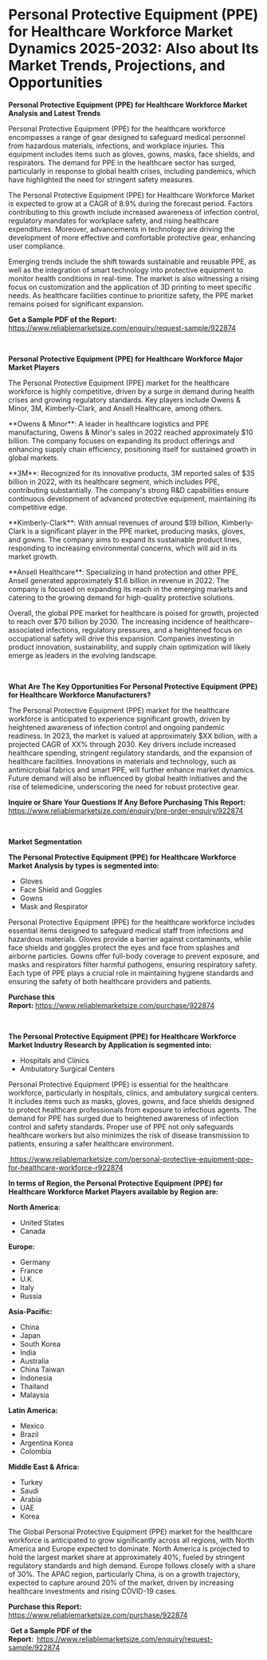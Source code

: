 <p><h1>Personal Protective Equipment (PPE) for Healthcare Workforce Market Dynamics 2025-2032: Also about Its Market Trends, Projections, and Opportunities</h1></p><p><strong>Personal Protective Equipment (PPE) for Healthcare Workforce Market Analysis and Latest Trends</strong></p>
<p><p>Personal Protective Equipment (PPE) for the healthcare workforce encompasses a range of gear designed to safeguard medical personnel from hazardous materials, infections, and workplace injuries. This equipment includes items such as gloves, gowns, masks, face shields, and respirators. The demand for PPE in the healthcare sector has surged, particularly in response to global health crises, including pandemics, which have highlighted the need for stringent safety measures.</p><p>The Personal Protective Equipment (PPE) for Healthcare Workforce Market is expected to grow at a CAGR of 8.9% during the forecast period. Factors contributing to this growth include increased awareness of infection control, regulatory mandates for workplace safety, and rising healthcare expenditures. Moreover, advancements in technology are driving the development of more effective and comfortable protective gear, enhancing user compliance. </p><p>Emerging trends include the shift towards sustainable and reusable PPE, as well as the integration of smart technology into protective equipment to monitor health conditions in real-time. The market is also witnessing a rising focus on customization and the application of 3D printing to meet specific needs. As healthcare facilities continue to prioritize safety, the PPE market remains poised for significant expansion.</p></p>
<p><strong>Get a Sample PDF of the Report:&nbsp;</strong> <a href="https://www.reliablemarketsize.com/enquiry/request-sample/922874?utm_campaign=1840&utm_medium=2&utm_source=Github&utm_content=ia&utm_term=14042025&utm_id=personal-protective-equipment-ppe-for-healthcare-workforce">https://www.reliablemarketsize.com/enquiry/request-sample/922874</a></p>
<p>&nbsp;</p>
<p><strong>Personal Protective Equipment (PPE) for Healthcare Workforce Major Market Players</strong></p>
<p><p>The Personal Protective Equipment (PPE) market for the healthcare workforce is highly competitive, driven by a surge in demand during health crises and growing regulatory standards. Key players include Owens & Minor, 3M, Kimberly-Clark, and Ansell Healthcare, among others.</p><p>**Owens & Minor**: A leader in healthcare logistics and PPE manufacturing, Owens & Minor's sales in 2022 reached approximately $10 billion. The company focuses on expanding its product offerings and enhancing supply chain efficiency, positioning itself for sustained growth in global markets.</p><p>**3M**: Recognized for its innovative products, 3M reported sales of $35 billion in 2022, with its healthcare segment, which includes PPE, contributing substantially. The company's strong R&D capabilities ensure continuous development of advanced protective equipment, maintaining its competitive edge.</p><p>**Kimberly-Clark**: With annual revenues of around $19 billion, Kimberly-Clark is a significant player in the PPE market, producing masks, gloves, and gowns. The company aims to expand its sustainable product lines, responding to increasing environmental concerns, which will aid in its market growth.</p><p>**Ansell Healthcare**: Specializing in hand protection and other PPE, Ansell generated approximately $1.6 billion in revenue in 2022. The company is focused on expanding its reach in the emerging markets and catering to the growing demand for high-quality protective solutions.</p><p>Overall, the global PPE market for healthcare is poised for growth, projected to reach over $70 billion by 2030. The increasing incidence of healthcare-associated infections, regulatory pressures, and a heightened focus on occupational safety will drive this expansion. Companies investing in product innovation, sustainability, and supply chain optimization will likely emerge as leaders in the evolving landscape.</p></p>
<p>&nbsp;</p>
<p><strong>What Are The Key Opportunities For Personal Protective Equipment (PPE) for Healthcare Workforce Manufacturers?</strong></p>
<p><p>The Personal Protective Equipment (PPE) market for the healthcare workforce is anticipated to experience significant growth, driven by heightened awareness of infection control and ongoing pandemic readiness. In 2023, the market is valued at approximately $XX billion, with a projected CAGR of XX% through 2030. Key drivers include increased healthcare spending, stringent regulatory standards, and the expansion of healthcare facilities. Innovations in materials and technology, such as antimicrobial fabrics and smart PPE, will further enhance market dynamics. Future demand will also be influenced by global health initiatives and the rise of telemedicine, underscoring the need for robust protective gear.</p></p>
<p><strong>Inquire or Share Your Questions If Any Before Purchasing This Report:</strong> <a href="https://www.reliablemarketsize.com/enquiry/pre-order-enquiry/922874?utm_campaign=1840&utm_medium=2&utm_source=Github&utm_content=ia&utm_term=14042025&utm_id=personal-protective-equipment-ppe-for-healthcare-workforce">https://www.reliablemarketsize.com/enquiry/pre-order-enquiry/922874</a></p>
<p>&nbsp;</p>
<p><strong>Market Segmentation</strong></p>
<p><strong>The Personal Protective Equipment (PPE) for Healthcare Workforce Market Analysis by types is segmented into:</strong></p>
<p><ul><li>Gloves</li><li>Face Shield and Goggles</li><li>Gowns</li><li>Mask and Respirator</li></ul></p>
<p><p>Personal Protective Equipment (PPE) for the healthcare workforce includes essential items designed to safeguard medical staff from infections and hazardous materials. Gloves provide a barrier against contaminants, while face shields and goggles protect the eyes and face from splashes and airborne particles. Gowns offer full-body coverage to prevent exposure, and masks and respirators filter harmful pathogens, ensuring respiratory safety. Each type of PPE plays a crucial role in maintaining hygiene standards and ensuring the safety of both healthcare providers and patients.</p></p>
<p><strong>Purchase this Report:&nbsp;</strong><a href="https://www.reliablemarketsize.com/purchase/922874?utm_campaign=1840&utm_medium=2&utm_source=Github&utm_content=ia&utm_term=14042025&utm_id=personal-protective-equipment-ppe-for-healthcare-workforce">https://www.reliablemarketsize.com/purchase/922874</a></p>
<p>&nbsp;</p>
<p><strong>The Personal Protective Equipment (PPE) for Healthcare Workforce Market Industry Research by Application is segmented into:</strong></p>
<p><ul><li>Hospitals and Clinics</li><li>Ambulatory Surgical Centers</li></ul></p>
<p><p>Personal Protective Equipment (PPE) is essential for the healthcare workforce, particularly in hospitals, clinics, and ambulatory surgical centers. It includes items such as masks, gloves, gowns, and face shields designed to protect healthcare professionals from exposure to infectious agents. The demand for PPE has surged due to heightened awareness of infection control and safety standards. Proper use of PPE not only safeguards healthcare workers but also minimizes the risk of disease transmission to patients, ensuring a safer healthcare environment.</p></p>
<p><a href="https://www.reliablemarketsize.com/personal-protective-equipment-ppe-for-healthcare-workforce-r922874?utm_campaign=1840&utm_medium=2&utm_source=Github&utm_content=ia&utm_term=14042025&utm_id=personal-protective-equipment-ppe-for-healthcare-workforce">&nbsp;https://www.reliablemarketsize.com/personal-protective-equipment-ppe-for-healthcare-workforce-r922874</a></p>
<p><strong>In terms of Region, the Personal Protective Equipment (PPE) for Healthcare Workforce Market Players available by Region are:</strong></p>
<p>
    <p> <strong> North America: </strong>
        <ul>
            <li>United States</li>
            <li>Canada</li>
        </ul>
        </p> 
    <p> <strong> Europe: </strong>
        <ul>
            <li>Germany</li>
            <li>France</li>
            <li>U.K.</li>
            <li>Italy</li>
            <li>Russia</li>
        </ul>
        </p> 
    <p> <strong> Asia-Pacific: </strong>
        <ul>
            <li>China</li>
            <li>Japan</li>
            <li>South Korea</li>
            <li>India</li>
            <li>Australia</li>
            <li>China Taiwan</li>
            <li>Indonesia</li>
            <li>Thailand</li>
            <li>Malaysia</li>
        </ul>
        </p> 
    <p> <strong> Latin America: </strong>
        <ul>
            <li>Mexico</li>
            <li>Brazil</li>
            <li>Argentina Korea</li>
            <li>Colombia</li>
        </ul>
        </p> 
    <p> <strong> Middle East & Africa: </strong>
        <ul>
            <li>Turkey</li>
            <li>Saudi</li>
            <li>Arabia</li>
            <li>UAE</li>
            <li>Korea</li>
        </ul>
    </p>
    </p>
<p><p>The Global Personal Protective Equipment (PPE) market for the healthcare workforce is anticipated to grow significantly across all regions, with North America and Europe expected to dominate. North America is projected to hold the largest market share at approximately 40%, fueled by stringent regulatory standards and high demand. Europe follows closely with a share of 30%. The APAC region, particularly China, is on a growth trajectory, expected to capture around 20% of the market, driven by increasing healthcare investments and rising COVID-19 cases.</p></p>
<p><strong>Purchase this Report: </strong><a href="https://www.reliablemarketsize.com/purchase/922874?utm_campaign=1840&utm_medium=2&utm_source=Github&utm_content=ia&utm_term=14042025&utm_id=personal-protective-equipment-ppe-for-healthcare-workforce">https://www.reliablemarketsize.com/purchase/922874</a></p>
<p>&nbsp;<strong>Get a Sample PDF of the Report:&nbsp;&nbsp;</strong><a href="https://www.reliablemarketsize.com/enquiry/request-sample/922874?utm_campaign=1840&utm_medium=2&utm_source=Github&utm_content=ia&utm_term=14042025&utm_id=personal-protective-equipment-ppe-for-healthcare-workforce">https://www.reliablemarketsize.com/enquiry/request-sample/922874</a></p>
<p><strong></strong></p>
<p><p></p><p></p><p></p></p>